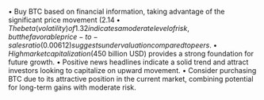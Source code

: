 • Buy BTC based on financial information, taking advantage of the significant price movement ($2.14%) and high volume trading.
• The beta (volatility) of 1.32 indicates a moderate level of risk, but the favorable price-to-sales ratio (0.00612) suggests undervaluation compared to peers.
• High market capitalization ($450 billion USD) provides a strong foundation for future growth.
• Positive news headlines indicate a solid trend and attract investors looking to capitalize on upward movement.
• Consider purchasing BTC due to its attractive position in the current market, combining potential for long-term gains with moderate risk.